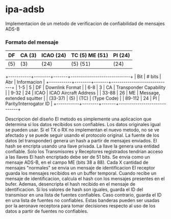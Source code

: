 # ipa-adsb
Implementacion de un metodo de verificacion de confiabilidad de mensajes ADS-B

### Formato del mensaje

| DF | CA (3) | ICAO (24) | TC (5) ME (51) | PI (24) |
| -- | ------ | --------- | -------------- | ------- |
|(5) | (3)    | (24)      | (5)      (51)  | (24)    |

+-----------+--------+-------+-----------------------------+
|    Bit    | # bits |  Abr  |         Informacion         |
+-----------+--------+-------+-----------------------------+
| 1-5       | 5      | DF    | Downlink Format             |
| 6-8       | 3      | CA    | Transponder Capability      |
| 9-32      | 24     | ICAO  | ICAO Aircraft Address       |
| 33-88     | 26     | ME    | Message, extended squitter  |
|  (33-37)  | (5)    | (TC)  | (Type Code)                 |
| 89-112    | 24     | PI    | Parity/Interrogator ID      |
+-----------+--------+-------+-----------------------------+

Descripcion del diseño
	El metodo es simplemente una aplicacion que determina si los datos recibidos
	son confiables.
	Los datos originales igual se pueden usar. Si el TX o RX no implementan el
	nuevo metodo, no se ve afectado y se puede seguir usando el protocolo
	original.
	La fuente de los datos (el transponder) genera un hash a partir de mensajes
	enviados.
	El hash se encripta usando una llave privada.
		La llave la genera una entidad confiable.
		Solo los Transmisores y Receptores registrados tendrian acceso a las
		llaves
	El hash encriptado debe ser de 51 bits. Se envia como un mensaje ADS-B, en
	el campo ME (bits 38 a 88).
	Cada X cantidad de mensajes "normales" se envia un mensaje de identificacion
	El receptor guarda los mensajes recibidos en un buffer temporal.
	Cuando recibe un mensaje de identificacion, calcula el hash con los mensajes
	presentes en el bufer.
	Ademas, desencripta el hash recibido en el mensaje de identificacion.
	Si los valores de hash son iguales, guarda el ID del transmisor en una lista
	de fuentes confiables. Caso contrario, guarda el ID en una lista de fuentes
	no confiables.
	Estas banderas pueden ser usadas por la aeronave receptora para tomar
	decisiones respecto al uso de los datos a partir de fuentes no confiables.
